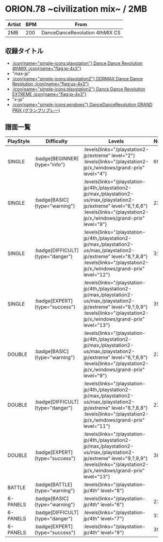 # ORION.78 \~civilization mix\~ / 2MB

|Artist|BPM|From|
|------|---|----|
|2MB|200|DanceDanceRevolution 4thMIX CS|

## 収録タイトル

- [:icon{name="simple-icons:playstation"} Dance Dance Revolution 4thMIX :icon{name="flag:jp-4x3"}](/playstation-jp/4th)
- "max-jp"
- [:icon{name="simple-icons:playstation2"} DDRMAX Dance Dance Revolution :icon{name="flag:us-4x3"}](/playstation2-us/max)
- [:icon{name="simple-icons:playstation2"} Dance Dance Revolution EXTREME :icon{name="flag:jp-4x3"}](/playstation2-jp/extreme)
- "x-jp"
- [:icon{name="simple-icons:windows"} DanceDanceRevolution GRAND PRIX (グランプリプレー)](/windows/grand-prix)

## 譜面一覧

|PlayStyle|Difficulty|Levels|Notes|Movie|
|---------|----------|------|-----|-----|
|SINGLE| :badge[BEGINNER]{type="info"}| :levels{links="/playstation2-jp/extreme" level="2"} :levels{links="/playstation2-jp/x,/windows/grand-prix" level="4"}|69/0||
|SINGLE| :badge[BASIC]{type="warning"}| :levels{links="/playstation-jp/4th,/playstation2-jp/max,/playstation2-us/max,/playstation2-jp/extreme" level="6,?,6,6"} :levels{links="/playstation2-jp/x,/windows/grand-prix" level="9"}|232/0||
|SINGLE| :badge[DIFFICULT]{type="danger"}| :levels{links="/playstation-jp/4th,/playstation2-jp/max,/playstation2-us/max,/playstation2-jp/extreme" level="8,?,8,8"} :levels{links="/playstation2-jp/x,/windows/grand-prix" level="12"}|313/0||
|SINGLE| :badge[EXPERT]{type="success"}| :levels{links="/playstation-jp/4th,/playstation2-jp/max,/playstation2-us/max,/playstation2-jp/extreme" level="9,?,9,9"} :levels{links="/playstation2-jp/x,/windows/grand-prix" level="13"}|398/0||
|DOUBLE| :badge[BASIC]{type="warning"}| :levels{links="/playstation-jp/4th,/playstation2-jp/max,/playstation2-us/max,/playstation2-jp/extreme" level="6,?,6,6"} :levels{links="/playstation2-jp/x,/windows/grand-prix" level="9"}|232/0||
|DOUBLE| :badge[DIFFICULT]{type="danger"}| :levels{links="/playstation-jp/4th,/playstation2-jp/max,/playstation2-us/max,/playstation2-jp/extreme" level="8,?,8,8"} :levels{links="/playstation2-jp/x,/windows/grand-prix" level="11"}|277/0||
|DOUBLE| :badge[EXPERT]{type="success"}| :levels{links="/playstation-jp/4th,/playstation2-jp/max,/playstation2-us/max,/playstation2-jp/extreme" level="9,?,9,9"} :levels{links="/playstation2-jp/x,/windows/grand-prix" level="13"}|383/0||
|BATTLE| :badge[BATTLE]{type="warning"}| :levels{links="/playstation-jp/4th" level="8"}|||
|6-PANELS| :badge[BASIC]{type="warning"}| :levels{links="/playstation-jp/4th" level="6"}|231/0||
|6-PANELS| :badge[DIFFICULT]{type="danger"}| :levels{links="/playstation-jp/4th" level="7"}|311/0||
|6-PANELS| :badge[EXPERT]{type="success"}| :levels{links="/playstation-jp/4th" level="9"}|398/0||
